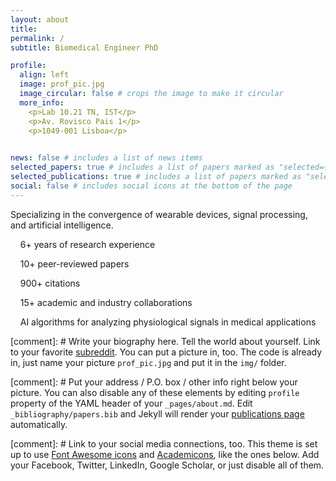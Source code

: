 ```yaml
---
layout: about
title: 
permalink: /
subtitle: Biomedical Engineer PhD

profile:
  align: left
  image: prof_pic.jpg
  image_circular: false # crops the image to make it circular
  more_info: 
    <p>Lab 10.21 TN, IST</p>
    <p>Av. Rovisco Pais 1</p>
    <p>1049-001 Lisboa</p>
    

news: false # includes a list of news items
selected_papers: true # includes a list of papers marked as "selected={true}"
selected_publications: true # includes a list of papers marked as "selected={true}"
social: false # includes social icons at the bottom of the page
---
```


Specializing in the convergence of wearable devices, signal processing, and artificial intelligence.

&nbsp; <i class="fas fa-flask"></i> &nbsp;  6+ years of research experience

&nbsp; <i class="fas fa-file-alt"></i>  &nbsp;  10+ peer-reviewed papers

&nbsp; <i class="fas fa-quote-right"></i> &nbsp;  900+ citations 

&nbsp; <i class="fas fa-handshake"></i> &nbsp;  15+ academic and industry collaborations

&nbsp; <i class="fas fa-heartbeat"></i> &nbsp;  AI algorithms for analyzing physiological signals in medical applications



<!--[Detailed Curriculum]({{ '/assets/pdf/cv.pdf' | relative_url }})-->



[comment]: # Write your biography here. Tell the world about yourself. Link to your favorite [subreddit](http://reddit.com). You can put a picture in, too. The code is already in, just name your picture `prof_pic.jpg` and put it in the `img/` folder.

[comment]: # Put your address / P.O. box / other info right below your picture. You can also disable any of these elements by editing `profile` property of the YAML header of your `_pages/about.md`. Edit `_bibliography/papers.bib` and Jekyll will render your [publications page](/al-folio/publications/) automatically.

[comment]: # Link to your social media connections, too. This theme is set up to use [Font Awesome icons](https://fontawesome.com/) and [Academicons](https://jpswalsh.github.io/academicons/), like the ones below. Add your Facebook, Twitter, LinkedIn, Google Scholar, or just disable all of them.

